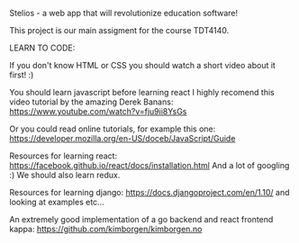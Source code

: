 Stelios - a web app that will revolutionize education software!

This project is our main assigment for the course TDT4140.

LEARN TO CODE:

If you don't know HTML or CSS you should watch a short video about it first! :)

You should learn javascript before learning react I highly recomend this video tutorial by the amazing Derek Banans: https://www.youtube.com/watch?v=fju9ii8YsGs

Or you could read online tutorials, for example this one: https://developer.mozilla.org/en-US/doceb/JavaScript/Guide

Resources for learning react: https://facebook.github.io/react/docs/installation.html And a lot of googling :) We should also learn redux.

Resources for learning django:
https://docs.djangoproject.com/en/1.10/
and looking at examples etc...

An extremely good implementation of a go backend and react frontend kappa: https://github.com/kimborgen/kimborgen.no
